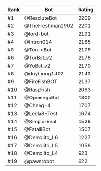 Rank|Bot|Rating
---|---|---
#1|@ResoluteBot|2209
#2|@TheFreshman1902|2201
#3|@lord-bot|2191
#4|@Intron014|2185
#5|@ToromBot|2179
#6|@TorBot_v2|2178
#7|@YoBot_v2|2170
#8|@duythong1402|2143
#9|@FireFishBOT|2137
#10|@RaspFish|2063
#11|@OpeningsBot|1802
#12|@Cheng-4|1707
#13|@Leela8-Test|1674
#14|@SimplerEval|1528
#15|@FataliiBot|1507
#16|@Demolito_L6|1227
#17|@Demolito_L5|1058
#18|@Demolito_L4|923
#19|@pawnrobot|622
